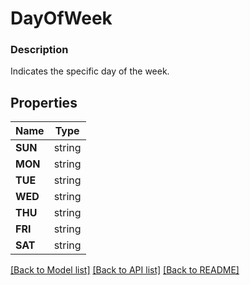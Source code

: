 # DayOfWeek


### Description

Indicates the specific day  of the week.

## Properties
Name | Type
------------ | -------------
**SUN** | string
**MON** | string
**TUE** | string
**WED** | string
**THU** | string
**FRI** | string
**SAT** | string

[[Back to Model list]](../README.md#documentation-for-models) [[Back to API list]](../README.md#documentation-for-api-endpoints) [[Back to README]](../README.md)


